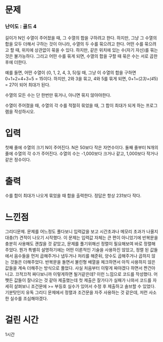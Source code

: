 # 문제

### 난이도 : 골드 4

길이가 N인 수열이 주어졌을 때, 그 수열의 합을 구하려고 한다. 하지만, 그냥 그 수열의 합을 모두 더해서 구하는 것이 아니라, 수열의 두 수를 묶으려고 한다. 어떤 수를 묶으려고 할 때, 위치에 상관없이 묶을 수 있다. 하지만, 같은 위치에 있는 수(자기 자신)를 묶는 것은 불가능하다. 그리고 어떤 수를 묶게 되면, 수열의 합을 구할 때 묶은 수는 서로 곱한 후에 더한다.

예를 들면, 어떤 수열이 {0, 1, 2, 4, 3, 5}일 때, 그냥 이 수열의 합을 구하면 0+1+2+4+3+5 = 15이다. 하지만, 2와 3을 묶고, 4와 5를 묶게 되면, 0+1+(2*3)+(4*5) = 27이 되어 최대가 된다.

수열의 모든 수는 단 한번만 묶거나, 아니면 묶지 않아야한다.

수열이 주어졌을 때, 수열의 각 수를 적절히 묶었을 때, 그 합이 최대가 되게 하는 프로그램을 작성하시오.

# 입력

첫째 줄에 수열의 크기 N이 주어진다. N은 50보다 작은 자연수이다. 둘째 줄부터 N개의 줄에 수열의 각 수가 주어진다. 수열의 수는 -1,000보다 크거나 같고, 1,000보다 작거나 같은 정수이다.

# 출력

수를 합이 최대가 나오게 묶었을 때 합을 출력한다. 정답은 항상 231보다 작다.

# 느낀점

그리디문제. 문제를 어느정도 풀다보니 입력값을 보고 시간초과나 메모리 초과가 나올지 대충(?) 견적이 나오기 시작했다. 이 문제는 입력값 자체는 큰 편이 아니었기에 반복문을 충분히 사용해도 괜찮을 것 같았고, 문제를 풀기위해선 정렬이 필요해보여 바로 정렬해주었다. 뭔가 특별히 설명하기에는 어떤 이론적인 기술을 사용하진 않았고, 정렬 된 값들에서 음수들을 먼저 곱해주거나 냅두거나 처리를 해준뒤, 양수도 곱해주거나 곱하지 않는 것들은 더해주었다. 반복문을 돌면서 불린형 배열을 체크하면서 아직 사용하지 않은 값들을 계속 더해주는 방식으로 풀었다. 사실 처음부터 이렇게 짜야겠다 하면서 짠건아니고. 끄적끄적 짜다보니까 이렇게하면 될거같은데? 이런 느낌으로 코드를 작성했다. 어쨋든 값들이 잘나오는 것 같아 제출했는데 첫 제출은 잘가다가 실패가 나와서 코드를 자세히 살펴보니 조건문에 >= 부등호 실수가 있어서 수정 후 제출하고 솔브할 수 있었다. 기분탓인지 유독 그리디 문제에서 정렬과 조건문을 자주 사용하는 것 같은데, 저런 사소한 실수를 조심해야겠다.

# 걸린 시간

1시간
